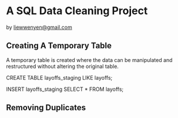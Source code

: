 # A SQL Data Cleaning Project
by liewwenyen@gmail.com

## Creating A Temporary Table
A temporary table is created where the data can be manipulated and restructured without altering the original table. 

CREATE TABLE layoffs_staging
LIKE layoffs;

INSERT layoffs_staging
SELECT *
FROM layoffs;

## Removing Duplicates
